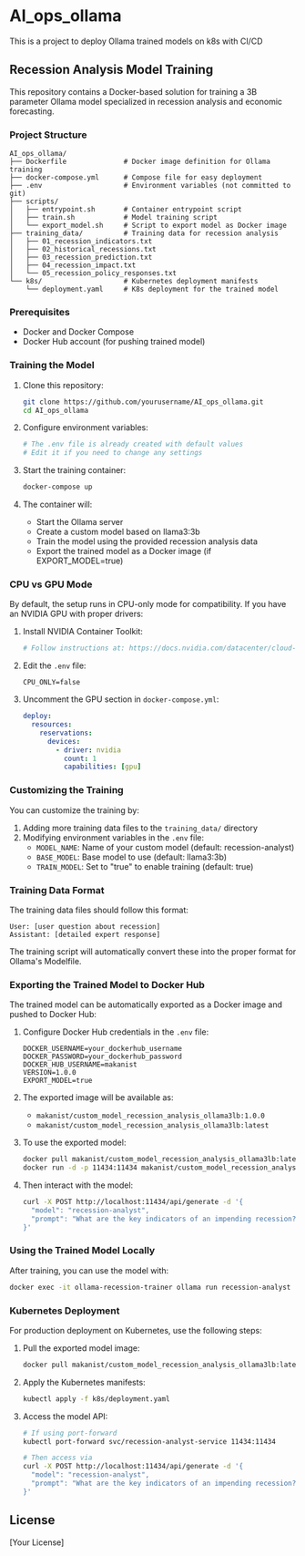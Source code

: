# AI_ops_ollama
This is a project to deploy Ollama trained models on k8s with CI/CD

## Recession Analysis Model Training

This repository contains a Docker-based solution for training a 3B parameter Ollama model specialized in recession analysis and economic forecasting.

### Project Structure

```
AI_ops_ollama/
├── Dockerfile              # Docker image definition for Ollama training
├── docker-compose.yml      # Compose file for easy deployment
├── .env                    # Environment variables (not committed to git)
├── scripts/
│   ├── entrypoint.sh       # Container entrypoint script
│   ├── train.sh            # Model training script
│   └── export_model.sh     # Script to export model as Docker image
├── training_data/          # Training data for recession analysis
│   ├── 01_recession_indicators.txt
│   ├── 02_historical_recessions.txt
│   ├── 03_recession_prediction.txt
│   ├── 04_recession_impact.txt
│   └── 05_recession_policy_responses.txt
└── k8s/                    # Kubernetes deployment manifests
    └── deployment.yaml     # K8s deployment for the trained model
```

### Prerequisites

- Docker and Docker Compose
- Docker Hub account (for pushing trained model)

### Training the Model

1. Clone this repository:
   ```bash
   git clone https://github.com/yourusername/AI_ops_ollama.git
   cd AI_ops_ollama
   ```

2. Configure environment variables:
   ```bash
   # The .env file is already created with default values
   # Edit it if you need to change any settings
   ```

3. Start the training container:
   ```bash
   docker-compose up
   ```

4. The container will:
   - Start the Ollama server
   - Create a custom model based on llama3:3b
   - Train the model using the provided recession analysis data
   - Export the trained model as a Docker image (if EXPORT_MODEL=true)

### CPU vs GPU Mode

By default, the setup runs in CPU-only mode for compatibility. If you have an NVIDIA GPU with proper drivers:

1. Install NVIDIA Container Toolkit:
   ```bash
   # Follow instructions at: https://docs.nvidia.com/datacenter/cloud-native/container-toolkit/install-guide.html
   ```

2. Edit the `.env` file:
   ```
   CPU_ONLY=false
   ```

3. Uncomment the GPU section in `docker-compose.yml`:
   ```yaml
   deploy:
     resources:
       reservations:
         devices:
           - driver: nvidia
             count: 1
             capabilities: [gpu]
   ```

### Customizing the Training

You can customize the training by:

1. Adding more training data files to the `training_data/` directory
2. Modifying environment variables in the `.env` file:
   - `MODEL_NAME`: Name of your custom model (default: recession-analyst)
   - `BASE_MODEL`: Base model to use (default: llama3:3b)
   - `TRAIN_MODEL`: Set to "true" to enable training (default: true)

### Training Data Format

The training data files should follow this format:

```
User: [user question about recession]
Assistant: [detailed expert response]
```

The training script will automatically convert these into the proper format for Ollama's Modelfile.

### Exporting the Trained Model to Docker Hub

The trained model can be automatically exported as a Docker image and pushed to Docker Hub:

1. Configure Docker Hub credentials in the `.env` file:
   ```
   DOCKER_USERNAME=your_dockerhub_username
   DOCKER_PASSWORD=your_dockerhub_password
   DOCKER_HUB_USERNAME=makanist
   VERSION=1.0.0
   EXPORT_MODEL=true
   ```

2. The exported image will be available as:
   - `makanist/custom_model_recession_analysis_ollama3lb:1.0.0`
   - `makanist/custom_model_recession_analysis_ollama3lb:latest`

3. To use the exported model:
   ```bash
   docker pull makanist/custom_model_recession_analysis_ollama3lb:latest
   docker run -d -p 11434:11434 makanist/custom_model_recession_analysis_ollama3lb:latest
   ```

4. Then interact with the model:
   ```bash
   curl -X POST http://localhost:11434/api/generate -d '{
     "model": "recession-analyst",
     "prompt": "What are the key indicators of an impending recession?"
   }'
   ```

### Using the Trained Model Locally

After training, you can use the model with:

```bash
docker exec -it ollama-recession-trainer ollama run recession-analyst
```

### Kubernetes Deployment

For production deployment on Kubernetes, use the following steps:

1. Pull the exported model image:
   ```bash
   docker pull makanist/custom_model_recession_analysis_ollama3lb:latest
   ```

2. Apply the Kubernetes manifests:
   ```bash
   kubectl apply -f k8s/deployment.yaml
   ```

3. Access the model API:
   ```bash
   # If using port-forward
   kubectl port-forward svc/recession-analyst-service 11434:11434
   
   # Then access via
   curl -X POST http://localhost:11434/api/generate -d '{
     "model": "recession-analyst",
     "prompt": "What are the key indicators of an impending recession?"
   }'
   ```

## License

[Your License]